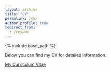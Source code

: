 ```yaml
---
layout: archive
title: "CV"
permalink: /cv/
author_profile: true
redirect_from:
  - /resume
---
```


{% include base_path %}

Below you can find my CV for detailed information.

[My Curriculum Vitae](GW.pdf)
